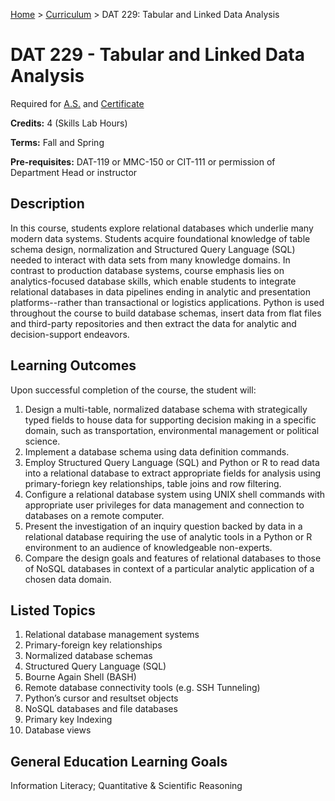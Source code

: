 [Home](../) > [Curriculum](index.html) > DAT 229: Tabular and Linked Data Analysis

# DAT 229 - Tabular and Linked Data Analysis 

Required for [A.S.](as_curriculum.md) and [Certificate](cert_curriculum.md)

**Credits:** 4 (Skills Lab Hours)

**Terms:** Fall and Spring

**Pre-requisites:** DAT-119 or MMC-150 or CIT-111 or permission of Department Head or instructor

## Description

In this course, students explore relational databases which underlie many modern data systems. Students acquire foundational knowledge of table schema design, normalization and Structured Query Language (SQL) needed to interact with data sets from many knowledge domains. In contrast to production database systems, course emphasis lies on analytics-focused database skills, which enable students to integrate relational databases in data pipelines ending in analytic and presentation platforms--rather than transactional or logistics applications. Python is used throughout the course to build database schemas, insert data from flat files and third-party repositories and then extract the data for analytic and decision-support endeavors.                          


## Learning Outcomes

Upon successful completion of the course, the student will:

1. Design a multi-table, normalized database schema with strategically typed fields to house data for supporting decision making in a specific domain, such as transportation, environmental management or political science.
2. Implement a database schema using data definition commands.
3. Employ Structured Query Language (SQL) and Python or R to read data into a relational database to extract appropriate fields for analysis using primary-foriegn key relationships, table joins and row filtering.
4. Configure a relational database system using UNIX shell commands with appropriate user privileges for data management and connection to databases on a remote computer.
5. Present the investigation of an inquiry question backed by data in a relational database requiring the use of analytic tools in a Python or R environment to an audience of knowledgeable non-experts.
6. Compare the design goals and features of relational databases to those of NoSQL databases in context of a particular analytic application of a chosen data domain.
                              

## Listed Topics

1. Relational database management systems
2. Primary-foreign key relationships
3. Normalized database schemas
4. Structured Query Language (SQL)
5. Bourne Again Shell (BASH)
6. Remote database connectivity tools (e.g. SSH Tunneling)
7. Python’s cursor and resultset objects
8. NoSQL databases and file databases
9. Primary key Indexing
10. Database views                          


## General Education Learning Goals

Information Literacy; Quantitative & Scientific Reasoning